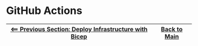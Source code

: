 # GitHub Actions

| [<== Previous Section: Deploy Infrastructure with Bicep](DeployBicep.md) | [Back to Main](../README.md) |
|--|--|
